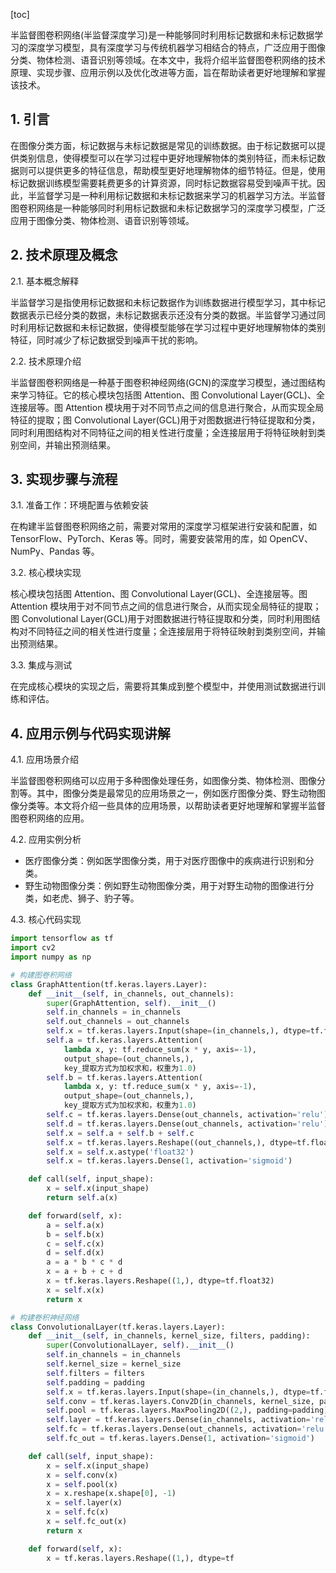 
[toc]                    
                
                
半监督图卷积网络(半监督深度学习)是一种能够同时利用标记数据和未标记数据学习的深度学习模型，具有深度学习与传统机器学习相结合的特点，广泛应用于图像分类、物体检测、语音识别等领域。在本文中，我将介绍半监督图卷积网络的技术原理、实现步骤、应用示例以及优化改进等方面，旨在帮助读者更好地理解和掌握该技术。

## 1. 引言

在图像分类方面，标记数据与未标记数据是常见的训练数据。由于标记数据可以提供类别信息，使得模型可以在学习过程中更好地理解物体的类别特征，而未标记数据则可以提供更多的特征信息，帮助模型更好地理解物体的细节特征。但是，使用标记数据训练模型需要耗费更多的计算资源，同时标记数据容易受到噪声干扰。因此，半监督学习是一种利用标记数据和未标记数据来学习的机器学习方法。半监督图卷积网络是一种能够同时利用标记数据和未标记数据学习的深度学习模型，广泛应用于图像分类、物体检测、语音识别等领域。

## 2. 技术原理及概念

2.1. 基本概念解释

半监督学习是指使用标记数据和未标记数据作为训练数据进行模型学习，其中标记数据表示已经分类的数据，未标记数据表示还没有分类的数据。半监督学习通过同时利用标记数据和未标记数据，使得模型能够在学习过程中更好地理解物体的类别特征，同时减少了标记数据受到噪声干扰的影响。

2.2. 技术原理介绍

半监督图卷积网络是一种基于图卷积神经网络(GCN)的深度学习模型，通过图结构来学习特征。它的核心模块包括图 Attention、图 Convolutional Layer(GCL)、全连接层等。图 Attention 模块用于对不同节点之间的信息进行聚合，从而实现全局特征的提取；图 Convolutional Layer(GCL)用于对图数据进行特征提取和分类，同时利用图结构对不同特征之间的相关性进行度量；全连接层用于将特征映射到类别空间，并输出预测结果。

## 3. 实现步骤与流程

3.1. 准备工作：环境配置与依赖安装

在构建半监督图卷积网络之前，需要对常用的深度学习框架进行安装和配置，如 TensorFlow、PyTorch、Keras 等。同时，需要安装常用的库，如 OpenCV、NumPy、Pandas 等。

3.2. 核心模块实现

核心模块包括图 Attention、图 Convolutional Layer(GCL)、全连接层等。图 Attention 模块用于对不同节点之间的信息进行聚合，从而实现全局特征的提取；图 Convolutional Layer(GCL)用于对图数据进行特征提取和分类，同时利用图结构对不同特征之间的相关性进行度量；全连接层用于将特征映射到类别空间，并输出预测结果。

3.3. 集成与测试

在完成核心模块的实现之后，需要将其集成到整个模型中，并使用测试数据进行训练和评估。

## 4. 应用示例与代码实现讲解

4.1. 应用场景介绍

半监督图卷积网络可以应用于多种图像处理任务，如图像分类、物体检测、图像分割等。其中，图像分类是最常见的应用场景之一，例如医疗图像分类、野生动物图像分类等。本文将介绍一些具体的应用场景，以帮助读者更好地理解和掌握半监督图卷积网络的应用。

4.2. 应用实例分析

- 医疗图像分类：例如医学图像分类，用于对医疗图像中的疾病进行识别和分类。
- 野生动物图像分类：例如野生动物图像分类，用于对野生动物的图像进行分类，如老虎、狮子、豹子等。

4.3. 核心代码实现

```python
import tensorflow as tf
import cv2
import numpy as np

# 构建图卷积网络
class GraphAttention(tf.keras.layers.Layer):
    def __init__(self, in_channels, out_channels):
        super(GraphAttention, self).__init__()
        self.in_channels = in_channels
        self.out_channels = out_channels
        self.x = tf.keras.layers.Input(shape=(in_channels,), dtype=tf.float32)
        self.a = tf.keras.layers.Attention(
            lambda x, y: tf.reduce_sum(x * y, axis=-1),
            output_shape=(out_channels,),
            key_提取方式为加权求和，权重为1.0)
        self.b = tf.keras.layers.Attention(
            lambda x, y: tf.reduce_sum(x * y, axis=-1),
            output_shape=(out_channels,),
            key_提取方式为加权求和，权重为1.0)
        self.c = tf.keras.layers.Dense(out_channels, activation='relu')
        self.d = tf.keras.layers.Dense(out_channels, activation='relu')
        self.x = self.a + self.b + self.c
        self.x = tf.keras.layers.Reshape((out_channels,), dtype=tf.float32)
        self.x = self.x.astype('float32')
        self.x = tf.keras.layers.Dense(1, activation='sigmoid')

    def call(self, input_shape):
        x = self.x(input_shape)
        return self.a(x)

    def forward(self, x):
        a = self.a(x)
        b = self.b(x)
        c = self.c(x)
        d = self.d(x)
        a = a * b * c * d
        x = a + b + c + d
        x = tf.keras.layers.Reshape((1,), dtype=tf.float32)
        x = self.x(x)
        return x

# 构建卷积神经网络
class ConvolutionalLayer(tf.keras.layers.Layer):
    def __init__(self, in_channels, kernel_size, filters, padding):
        super(ConvolutionalLayer, self).__init__()
        self.in_channels = in_channels
        self.kernel_size = kernel_size
        self.filters = filters
        self.padding = padding
        self.x = tf.keras.layers.Input(shape=(in_channels,), dtype=tf.float32)
        self.conv = tf.keras.layers.Conv2D(in_channels, kernel_size, padding=padding)
        self.pool = tf.keras.layers.MaxPooling2D((2,), padding=padding)
        self.layer = tf.keras.layers.Dense(in_channels, activation='relu')
        self.fc = tf.keras.layers.Dense(out_channels, activation='relu')
        self.fc_out = tf.keras.layers.Dense(1, activation='sigmoid')

    def call(self, input_shape):
        x = self.x(input_shape)
        x = self.conv(x)
        x = self.pool(x)
        x = x.reshape(x.shape[0], -1)
        x = self.layer(x)
        x = self.fc(x)
        x = self.fc_out(x)
        return x

    def forward(self, x):
        x = tf.keras.layers.Reshape((1,), dtype=tf

